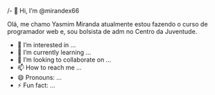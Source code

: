 /- 👋 Hi, I’m @mirandex66

Olá, me chamo Yasmim Miranda atualmente estou fazendo o curso de programador web e, sou bolsista de adm no Centro da Juventude.



- 👀 I’m interested in ...
- 🌱 I’m currently learning ...
- 💞️ I’m looking to collaborate on ...
- 📫 How to reach me ...
- 😄 Pronouns: ...
- ⚡ Fun fact: ...

<!---
mirandex66/mirandex66 

